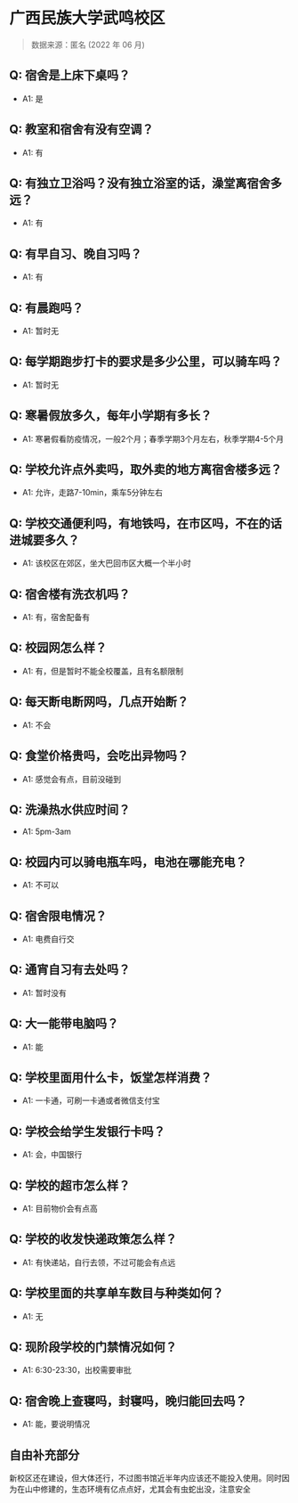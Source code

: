 # 广西民族大学武鸣校区

> 数据来源：匿名 (2022 年 06 月)

## Q: 宿舍是上床下桌吗？

- A1: 是

## Q: 教室和宿舍有没有空调？

- A1: 有

## Q: 有独立卫浴吗？没有独立浴室的话，澡堂离宿舍多远？

- A1: 有

## Q: 有早自习、晚自习吗？

- A1: 有

## Q: 有晨跑吗？

- A1: 暂时无

## Q: 每学期跑步打卡的要求是多少公里，可以骑车吗？

- A1: 暂时无

## Q: 寒暑假放多久，每年小学期有多长？

- A1: 寒暑假看防疫情况，一般2个月；春季学期3个月左右，秋季学期4-5个月

## Q: 学校允许点外卖吗，取外卖的地方离宿舍楼多远？

- A1: 允许，走路7-10min，乘车5分钟左右

## Q: 学校交通便利吗，有地铁吗，在市区吗，不在的话进城要多久？

- A1: 该校区在郊区，坐大巴回市区大概一个半小时

## Q: 宿舍楼有洗衣机吗？

- A1: 有，宿舍配备有

## Q: 校园网怎么样？

- A1: 有，但是暂时不能全校覆盖，且有名额限制

## Q: 每天断电断网吗，几点开始断？

- A1: 不会

## Q: 食堂价格贵吗，会吃出异物吗？

- A1: 感觉会有点，目前没碰到

## Q: 洗澡热水供应时间？

- A1: 5pm-3am

## Q: 校园内可以骑电瓶车吗，电池在哪能充电？

- A1: 不可以

## Q: 宿舍限电情况？

- A1: 电费自行交

## Q: 通宵自习有去处吗？

- A1: 暂时没有

## Q: 大一能带电脑吗？

- A1: 能

## Q: 学校里面用什么卡，饭堂怎样消费？

- A1: 一卡通，可刷一卡通或者微信支付宝

## Q: 学校会给学生发银行卡吗？

- A1: 会，中国银行

## Q: 学校的超市怎么样？

- A1: 目前物价会有点高

## Q: 学校的收发快递政策怎么样？

- A1: 有快递站，自行去领，不过可能会有点远

## Q: 学校里面的共享单车数目与种类如何？

- A1: 无

## Q: 现阶段学校的门禁情况如何？

- A1: 6:30-23:30，出校需要审批

## Q: 宿舍晚上查寝吗，封寝吗，晚归能回去吗？

- A1: 能，要说明情况

## 自由补充部分

新校区还在建设，但大体还行，不过图书馆近半年内应该还不能投入使用。同时因为在山中修建的，生态环境有亿点点好，尤其会有虫蛇出没，注意安全